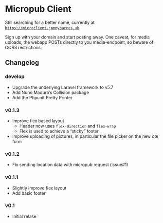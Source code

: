 # Micropub Client

Still searching for a better name, currently at [`https://microclient.jonnybarnes.uk`](https://microclient.jonnybarnes.uk).

Sign up with your domain and start posting away. One caveat, for media uploads, the webapp POSTs
directly to you media-endpoint, so beware of CORS restrictions.

## Changelog

### develop
  - Upgrade the underlying Laravel framework to v5.7
  - Add Nuno Maduro’s Collision package
  - Add the Phpunit Pretty Printer

### v0.1.3
  - Improve flex based layout
    - Header now uses `flex-direction` and `flex-wrap`
    - Flex is used to achieve a “sticky” footer
  - Improve uploading of pictures, in particular the file picker on the new ote form

### v0.1.2
  - Fix sending location data with micropub request (issue#1)

### v0.1.1
  - Slightly improve flex layout
  - Add basic footer

### v0.1
  - Initial relase
